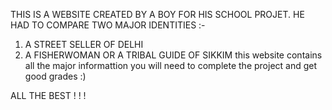 THIS IS A WEBSITE CREATED BY A BOY FOR HIS SCHOOL PROJET. HE HAD TO COMPARE TWO MAJOR IDENTITIES :-
1) A STREET SELLER OF DELHI 
2) A FISHERWOMAN OR A TRIBAL GUIDE OF SIKKIM
this website contains all the major informattion you will need to complete the project and get good grades :)

 ALL THE BEST ! ! !
